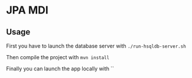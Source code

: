 # JPA MDI

## Usage

First you have to launch the database server with `./run-hsqldb-server.sh`

Then compile the project with `mvn install`

Finally you can launch the app locally with ``
